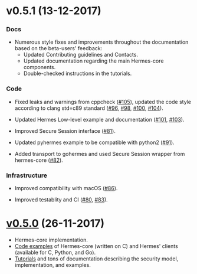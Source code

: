 # v0.5.1 (13-12-2017)

### Docs

* Numerous style fixes and improvements throughout the documentation based on the beta-users' feedback:
   * Updated Contributing guidelines and Contacts.
   * Updated documentation regarding the main Hermes-core components.
   * Double-checked instructions in the tutorials.

### Code

* Fixed leaks and warnings from cppcheck ([#105](https://github.com/cossacklabs/hermes-core/pull/105)), updated the code style according to clang std=c89 standard ([#96](https://github.com/cossacklabs/hermes-core/pull/96), [#98](https://github.com/cossacklabs/hermes-core/pull/98), [#100](https://github.com/cossacklabs/hermes-core/pull/100), [#104](https://github.com/cossacklabs/hermes-core/pull/104)).

* Updated Hermes Low-level example and documentation ([#101](https://github.com/cossacklabs/hermes-core/pull/101), [#103](https://github.com/cossacklabs/hermes-core/pull/103)).

* Improved Secure Session interface ([#81](https://github.com/cossacklabs/hermes-core/pull/81)).

* Updated pyhermes example to be compatible with python2 ([#91](https://github.com/cossacklabs/hermes-core/pull/91)).

* Added transport to gohermes and used Secure Session wrapper from hermes-core ([#82](https://github.com/cossacklabs/hermes-core/pull/82)).

### Infrastructure

* Improved compatibility with macOS ([#86](https://github.com/cossacklabs/hermes-core/pull/86)).

* Improved testablity and CI ([#80](https://github.com/cossacklabs/hermes-core/pull/80), [#83](https://github.com/cossacklabs/hermes-core/pull/83)).


# [v0.5.0](https://github.com/cossacklabs/hermes-core/releases/tag/0.5) (26-11-2017)

* Hermes-core implementation.
* [Code examples](https://github.com/cossacklabs/hermes-core/tree/master/docs/examples) of Hermes-core (written on C) and Hermes' clients (available for C, Python, and Go).
* [Tutorials](https://github.com/cossacklabs/hermes-core#languages-and-tutorials) and tons of documentation describing the security model, implementation, and examples.
